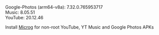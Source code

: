 Google-Photos (arm64-v8a): 7.32.0.765953717  
Music: 8.05.51  
YouTube: 20.12.46  

Install [Microg](https://github.com/ReVanced/GmsCore/releases) for non-root YouTube, YT Music and Google Photos APKs  
